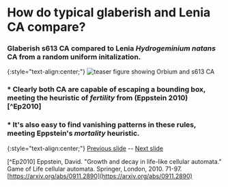 # How do typical glaberish and Lenia CA compare?

### Glaberish s613 CA compared to Lenia _Hydrogeminium natans_ CA from a random uniform initalization.

{:style="text-align:center;"}
![teaser figure showing Orbium and s613 CA](https://raw.githubusercontent.com/riveSunder/yuca/master/assets/glaberish/random_init_s613_gem.gif)

### * Clearly both CA are capable of escaping a bounding box, meeting the heuristic of _fertility_ from (Eppstein 2010) [^Ep2010]

### * It's also easy to find vanishing patterns in these rules, meeting Eppstein's _mortality_ heuristic. 

{:style="text-align:center;"}
[Previous slide](https://rivesunder.github.io/yuca/g_slide_008) -- [Next slide](https://rivesunder.github.io/yuca/g_slide_010a)

[^Ep2010] Eppstein, David. "Growth and decay in life-like cellular automata." Game of Life cellular automata. Springer, London, 2010. 71-97. [https://arxiv.org/abs/0911.2890](https://arxiv.org/abs/0911.2890)
